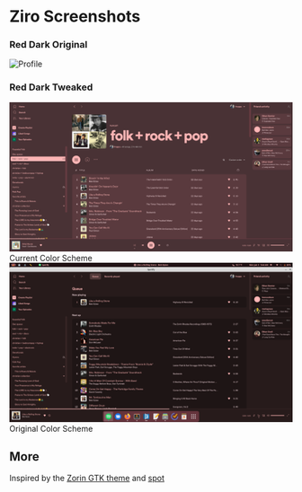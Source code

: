 # Ziro Screenshots
### Red Dark Original
![Profile](https://raw.githubusercontent.com/schnensch0/ziro/main/preview/profile-red-dark.png)
### Red Dark Tweaked
![Current jpg](/tweaked-red-dark.jpg)
Current Color Scheme
![OG](/original-color-scheme.png)
Original Color Scheme

## More
Inspired by the [Zorin GTK theme](https://github.com/ZorinOS/zorin-desktop-themes) and [spot](https://github.com/xou816/spot)
